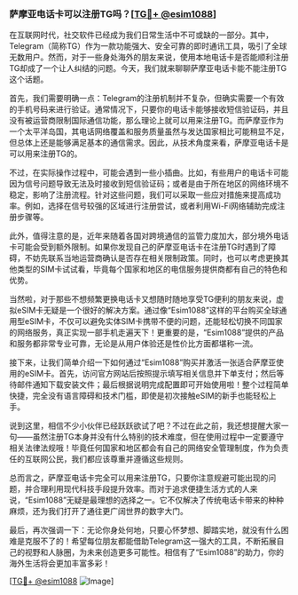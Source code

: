 ### 萨摩亚电话卡可以注册TG吗？[[TG💪+ @esim1088](https://t.me/s/esim1088)]

在互联网时代，社交软件已经成为我们日常生活中不可或缺的一部分。其中，Telegram（简称TG）作为一款功能强大、安全可靠的即时通讯工具，吸引了全球无数用户。然而，对于一些身处海外的朋友来说，使用本地电话卡是否能顺利注册TG却成了一个让人纠结的问题。今天，我们就来聊聊萨摩亚电话卡能不能注册TG这个话题。

首先，我们需要明确一点：Telegram的注册机制并不复杂，但确实需要一个有效的手机号码来进行验证。通常情况下，只要你的电话卡能够接收短信验证码，并且没有被运营商限制国际通信功能，那么理论上就可以用来注册TG。而萨摩亚作为一个太平洋岛国，其电话网络覆盖和服务质量虽然与发达国家相比可能稍显不足，但总体上还是能够满足基本的通信需求。因此，从技术角度来看，萨摩亚电话卡是可以用来注册TG的。

不过，在实际操作过程中，可能会遇到一些小插曲。比如，有些用户的电话卡可能因为信号问题导致无法及时接收到短信验证码；或者是由于所在地区的网络环境不稳定，影响了注册流程。针对这些问题，我们可以采取一些应对措施来提高成功率。例如，选择在信号较强的区域进行注册尝试，或者利用Wi-Fi网络辅助完成注册步骤等。

此外，值得注意的是，近年来随着各国对跨境通信的监管力度加大，部分境外电话卡可能会受到额外限制。如果你发现自己的萨摩亚电话卡在注册TG时遇到了障碍，不妨先联系当地运营商确认是否存在相关限制政策。同时，也可以考虑更换其他类型的SIM卡试试看，毕竟每个国家和地区的电信服务提供商都有自己的特色和优势。

当然啦，对于那些不想频繁更换电话卡又想随时随地享受TG便利的朋友来说，虚拟eSIM卡无疑是一个很好的解决方案。通过像“Esim1088”这样的平台购买全球通用型eSIM卡，不仅可以避免实体SIM卡携带不便的问题，还能轻松切换不同国家的网络服务，真正实现一部手机走遍天下！更重要的是，“Esim1088”提供的产品和服务都非常专业可靠，无论是从用户体验还是性价比方面都堪称一流。

接下来，让我们简单介绍一下如何通过“Esim1088”购买并激活一张适合萨摩亚使用的eSIM卡。首先，访问官方网站后按照提示填写相关信息并下单支付；然后等待邮件通知下载安装文件；最后根据说明完成配置即可开始使用啦！整个过程简单快捷，完全没有语言障碍和技术门槛，即使是初次接触eSIM的新手也能轻松上手。

说到这里，相信不少小伙伴已经跃跃欲试了吧？不过在此之前，我还想提醒大家一句——虽然注册TG本身并没有什么特别的技术难度，但在使用过程中一定要遵守相关法律法规哦！毕竟任何国家和地区都会有自己的网络安全管理制度，作为负责任的互联网公民，我们都应该尊重并遵循这些规则。

总而言之，萨摩亚电话卡完全可以用来注册TG，只要你注意规避可能出现的问题，并合理利用现代科技手段提升效率。而对于追求便捷生活方式的人来说，“Esim1088”无疑是最理想的选择之一。它不仅解决了传统电话卡带来的种种麻烦，还为我们打开了通往更广阔世界的数字大门。

最后，再次强调一下：无论你身处何地，只要心怀梦想、脚踏实地，就没有什么困难是克服不了的！希望每位朋友都能借助Telegram这一强大的工具，不断拓展自己的视野和人脉圈，为未来创造更多可能性。相信有了“Esim1088”的助力，你的海外生活将会更加丰富多彩！

[[TG💪+ @esim1088](https://t.me/s/esim1088) ![Image](https://i.postimg.cc/4NQfJmqS/Snipaste-2025-05-13-00-14-12.png)]